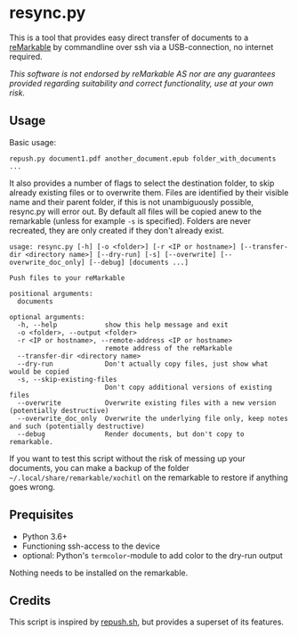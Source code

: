 # resync.py

This is a tool that provides easy direct transfer of documents to a [reMarkable](https://remarkable.com) by commandline over ssh via a USB-connection, no internet required.

*This software is not endorsed by reMarkable AS nor are any guarantees provided regarding suitability and correct functionality, use at your own risk.*


## Usage

Basic usage:

    repush.py document1.pdf another_document.epub folder_with_documents ...

It also provides a number of flags to select the destination folder, to skip already existing files or to overwrite them.
Files are identified by their visible name and their parent folder, if this is not unambiguously possible, resync.py will error out.
By default all files will be copied anew to the remarkable (unless for example `-s` is specified). Folders are never recreated, they are only created if they don't already exist.


	usage: resync.py [-h] [-o <folder>] [-r <IP or hostname>] [--transfer-dir <directory name>] [--dry-run] [-s] [--overwrite] [--overwrite_doc_only] [--debug] [documents ...]
	
	Push files to your reMarkable
	
	positional arguments:
	  documents
	
	optional arguments:
	  -h, --help            show this help message and exit
	  -o <folder>, --output <folder>
	  -r <IP or hostname>, --remote-address <IP or hostname>
	                        remote address of the reMarkable
	  --transfer-dir <directory name>
	  --dry-run             Don't actually copy files, just show what would be copied
	  -s, --skip-existing-files
	                        Don't copy additional versions of existing files
	  --overwrite           Overwrite existing files with a new version (potentially destructive)
	  --overwrite_doc_only  Overwrite the underlying file only, keep notes and such (potentially destructive)
	  --debug               Render documents, but don't copy to remarkable.


If you want to test this script without the risk of messing up your documents, you can make a backup of the folder `~/.local/share/remarkable/xochitl` on the remarkable to restore if anything goes wrong.


## Prequisites

  * Python 3.6+
  * Functioning ssh-access to the device
  * optional: Python's `termcolor`-module to add color to the dry-run output

Nothing needs to be installed on the remarkable.


## Credits

This script is inspired by [repush.sh](https://github.com/reHackable/scripts/blob/master/host/repush.sh), but provides a superset of its features.
